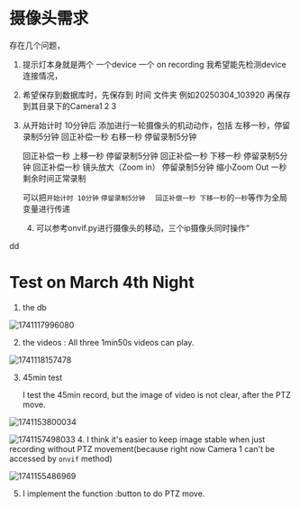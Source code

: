 # 摄像头需求

存在几个问题，

1. 提示灯本身就是两个 一个device 一个 on recording 我希望能先检测device 连接情况，

2. 希望保存到数据库时，先保存到 时间 文件夹 例如20250304_103920 再保存到其目录下的Camera1 2 3    

3. 从开始计时 10分钟后 添加进行一轮摄像头的机动动作，包括 左移一秒，停留录制5分钟  回正补偿一秒 右移一秒 停留录制5分钟

   回正补偿一秒 上移一秒 停留录制5分钟 回正补偿一秒 下移一秒 停留录制5分钟 回正补偿一秒 镜头放大（Zoom in）  停留录制5分钟  缩小Zoom Out 一秒 剩余时间正常录制

   可以把`开始计时 10分钟` `停留录制5分钟  `   `回正补偿一秒 下移一秒`的`一秒`等作为全局变量进行传递

   4. 可以参考onvif.py进行摄像头的移动，三个ip摄像头同时操作“ 

dd



# Test on March 4th Night

1. the db

![1741117996080](D:\ljc\KU\GUI\QT_V2\assets\1741117996080.png)

2. the videos : All three 1min50s videos can play.

![1741118157478](D:\ljc\KU\GUI\QT_V2\assets\1741118157478.png)

3. 45min test

   I test the 45min record, but the image of video is not clear, after the PTZ move.

![1741153800034](D:\ljc\KU\GUI\QT_V2\assets\1741153800034.png)



![1741157498033](D:\ljc\KU\GUI\QT_V2\assets\1741157498033.png)  	4.  I think it's easier to keep image stable when just recording without PTZ movement(because right now Camera 1 can't be accessed by `onvif` method)

![1741155486969](D:\ljc\KU\GUI\QT_V2\assets\1741155486969.png)

5. I implement the function :button to do PTZ move.



